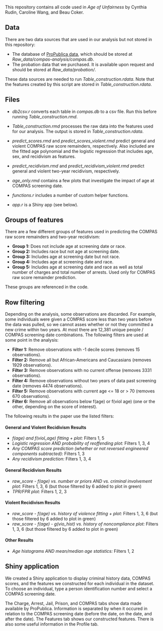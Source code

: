 This repository contains all code used in *Age of Unfairness* by Cynthia Rudin, Caroline Wang, and Beau Coker.

## Data

There are two data sources that are used in our analysis but not stored in this repository:
*	The database of [ProPublica data](https://github.com/propublica/compas-analysis), which should be stored at *Raw_data/compas-analysis/compas.db*.
*	The probation data that we purchased. It is available upon request and should be stored at *Raw_data/probation/*.

These data sources are needed to run *Table_construction.rdata*. Note that the features created by this script are stored in *Table_construction.rdata*.

## Files

*	*db2csv.r* converts each table in *compas.db* to a csv file. Run this before running *Table_construction.rmd*.

*	*Table_construction.rmd* processes the raw data into the features used for our analysis. The output is stored in *Table_construction.rdata*.

*	*predict_scores.rmd* and *predict_scores_violent.rmd* predict general and violent COMPAS raw score remainders, respectively. Also included are the fitted age polynomial and the logistic regression that includes age, sex, and recidivism as features.  

*	*predict_recidivism.rmd* and *predict_recidivism_violent.rmd* predict general and violent two-year recidivism, respectively. 

*	*age_only.rmd* contains a few plots that investigate the impact of age at COMPAS screening date.

*	*functions.r* includes a number of custom helper functions.

*	*app.r* is a Shiny app (see below).

## Groups of features

There are a few different groups of features used in predicting the COMPAS raw score remainders and two-year recidivism:
*	**Group 1:** Does not include age at screening date or race.
*	**Group 2:** Includes race but not age at screening date.
*	**Group 3:** Includes age at screening date but not race.
*	**Group 4:** Includes age at screening date and race.
*	**Group 5:** Includes age at screening date and race as well as total number of charges and total number of arrests. Used only for COMPAS raw score remainder prediction.

These groups are referenced in the code.

## Row filtering

Depending on the analysis, some observations are discarded. For example, some individuals were given a COMPAS score less than two years before the data was pulled, so we cannot asses whether or not they committed a new crime within two years. At most there are 12,381 unique people / COMPAS screening date combinations. The following filters are used at some point in the analysis: 



*	**Filter 1:** Remove observations with -1 decile scores (removes 15 observations).
*	**Filter 2:** Remove all but African-Americans and Caucasians (removes 1929 observations).
*	**Filter 3:** Remove observations with no current offense (removes 3331 observations).
*	**Filter 4:** Remove observations without two years of data past screening date (removes 4474 observations).
*	**Filter 5:** Remove observations with current age <= 18 or > 70 (removes 670 observations).
*	**Filter 6:** Remove all observations below f(age) or f(viol age) (one or the other, depending on the score of interest).

The following results in the paper use the listed filters:
#### General and Violent Recidivism Results

*	*f(age) and f(viol_age) fitting + plot:*
Filters 1, 5
*	*Logistic regression AND probability of reoffending plot:*
Filters 1, 3, 4
*	*Any COMPAS score prediction (whether or not reversed engineered components subtracted):*
Filters 1, 3
*	*Any recidivism prediction:*
Filters 1, 3, 4


#### General Recidivism Results

*	*raw_score - f(age) vs. number or priors AND vs. criminal involvement plot:*
Filters 1, 3, 6 (but those filtered by 6 added to plot in green)
*	*TPR/FPR plot:*
Filters 1, 2, 3


#### Violent Recidivism Results

*	*raw_score - f(age) vs. history of violence fitting + plot:*
Filters 1, 3, 6 (but those filtered by 6 added to plot in green)
*	*raw_score - f(age) - g(vio_hist) vs. history of noncompliance plot:*
Filters 1, 3, 6 (but those filtered by 6 added to plot in green)


#### Other Results

*	*Age histograms AND mean/median age statistics:*
Filters 1, 2


## Shiny application

We created a Shiny application to display criminal history data, COMPAS scores, and the features we constructed for each individual in the dataset. To choose an individual, type a person identification number and select a COMPAS screening date. 

The Charge, Arrest, Jail, Prison, and COMPAS tabs show data made available by ProPublica. Information is separated by when it occured in relation to the COMPAS screening date (before the date, on the date, and after the date). The Features tab shows our constructed features. There is also some useful information in the Profile tab. 













